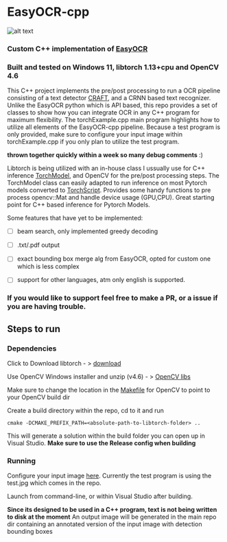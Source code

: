 # EasyOCR-cpp
![alt text](https://github.com/ksasso1028/EasyOCR-cpp/blob/main/output-heatmap.jpg)
### Custom C++ implementation of [EasyOCR](https://github.com/JaidedAI/EasyOCR)
### Built and tested on Windows 11, libtorch 1.13+cpu and OpenCV 4.6

This C++ project implements the pre/post processing to run a OCR pipeline consisting of a text detector [CRAFT](https://arxiv.org/abs/1904.01941), and a CRNN based text recognizer. Unlike the EasyOCR python which is API based, this repo provides a set of classes to show how you can integrate OCR in any C++ program for maximum flexibility. The torchExample.cpp main program highlights how to utilize all elements of the EasyOCR-cpp pipeline. Because a test program is only provided, make sure to configure your input image within torchExample.cpp if you only plan to utilize the test program. 

**thrown together quickly within a week so many debug comments** :)


Libtorch is being utilized with an in-house class I ussually use for C++ inference [TorchModel](https://github.com/ksasso1028/EasyOCR-cpp/blob/main/src/TorchModel.cpp), and OpenCV for the pre/post processing steps.
The TorchModel class can easily adapted to run inference on most Pytorch models converted to [TorchScript](https://pytorch.org/tutorials/beginner/Intro_to_TorchScript_tutorial.html). Provides some handy functions to pre process opencv::Mat and handle device usage (GPU,CPU). Great starting point for C++ based inference for Pytorch Models.

Some features that have yet to be implemented:

- [ ] beam search, only implemented greedy decoding
- [ ] .txt/.pdf output
- [ ] exact bounding box merge alg from EasyOCR, opted for custom one which is less complex
- [ ] support for other languages, atm only english is supported.


### If you would like to support feel free to make a PR, or a issue if you are having trouble.

## Steps to run 

### Dependencies
Click to Download libtorch - > [download](https://download.pytorch.org/libtorch/cpu/libtorch-win-shared-with-deps-1.13.1%2Bcpu.zip)

Use OpenCV Windows installer and unzip (v4.6) - > [OpenCV libs](https://opencv.org/releases/)

Make sure to change the location in the  [Makefile](https://github.com/ksasso1028/EasyOCR-cpp/blob/e9311ee3f45b59c2709be3a98a04b48c215a845b/CMakeLists.txt#L7) for OpenCV to point to your OpenCV build dir 

Create a build directory within the repo, cd to it and run
```
cmake -DCMAKE_PREFIX_PATH=<absolute-path-to-libtorch-folder> ..
```


This will generate a solution within the build folder you can open up in Visual Studio. **Make sure to use the Release config when building**

### Running

Configure your input image  [here](https://github.com/ksasso1028/EasyOCR-cpp/blob/e9311ee3f45b59c2709be3a98a04b48c215a845b/torchExample.cpp#L25). Currently the test program is using the test.jpg which comes in the repo.

Launch from command-line, or within Visual Studio after building.

**Since its designed to be used in a C++ program, text is not being written to disk at the moment** An output image will be generated in the main repo dir containing an annotated version of the input image with detection bounding boxes


